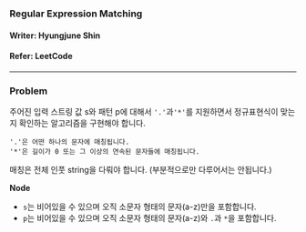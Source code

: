 ### Regular Expression Matching
#### Writer: Hyungjune Shin
#### Refer: LeetCode
* * *
### Problem
주어진 입력 스트링 값 s와 패턴 p에 대해서 ```'.'```과```'*'```를 지원하면서 정규표현식이 맞는지 확인하는 알고리즘을 구현해야 합니다.   

```
'.'은 어떤 하나의 문자에 매칭됩니다.
'*'은 길이가 0 또는 그 이상의 연속된 문자들에 매칭됩니다.
```
매칭은 전체 인풋 string을 다뤄야 합니다. (부분적으로만 다루어서는 안됩니다.)

<b>Node</b>
  - ```s```는 비어있을 수 있으며 오직 소문자 형태의 문자(a-z)만을 포함합니다.
  - ```p```는 비어있을 수 있으며 오직 소문자 형태의 문자(a-z)와 ```.```과 ```*```을 포함합니다.

